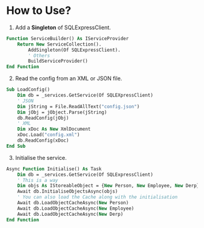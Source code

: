 # How to Use?

1) Add a **Singleton** of SQLExpressClient.

```vb
Function ServiceBuilder() As IServiceProvider
    Return New ServiceCollection().
        AddSingleton(Of SQLExpressClient).
        ' Others
        BuildServiceProvider()
End Function
```

2) Read the config from an XML or JSON file.

```vb
Sub LoadConfig()
    Dim db = _services.GetService(Of SQLEXpressClient)
    ' JSON
    Dim jString = File.ReadAllText("config.json")
    Dim jObj = jObject.Parse(jString)
    db.ReadConfig(jObj)
    ' XML
    Dim xDoc As New XmlDocument
    xDoc.Load("config.xml")
    db.ReadConfig(xDoc)
End Sub
```
3) Initialise the service.

```vb
Async Function Initialise() As Task
    Dim db = _services.GetService(Of SQLExpressClient)
    ' This is a way
    Dim objs As IStoreableObject = {New Person, New Employee, New Derp}
    Await db.InitialiseObjectsAsync(objs)
    ' You can also load the Cache along with the initialisation
    Await db.LoadObjectCacheAsync(New Person)
    Await db.LoadObjectCacheAsync(New Employee)
    Await db.LoadObjectCacheAsync(New Derp)
End Function
```
